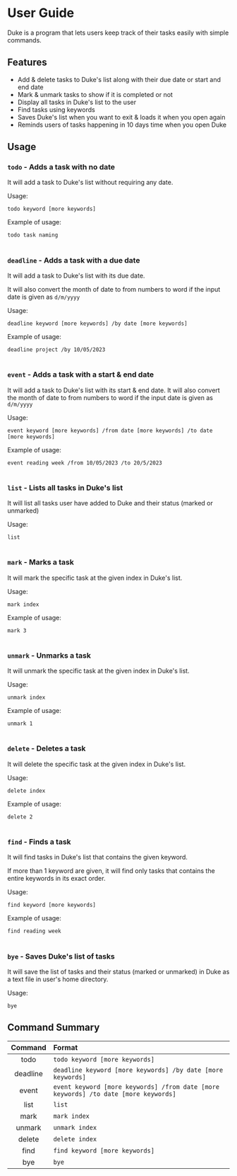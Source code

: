 # User Guide

Duke is a program that lets users keep track of their tasks easily with simple commands.

## Features 
+ Add & delete tasks to Duke's list along with their due date or start and end date
+ Mark & unmark tasks to show if it is completed or not
+ Display all tasks in Duke's list to the user
+ Find tasks using keywords
+ Saves Duke's list when you want to exit & loads it when you open again
+ Reminds users of tasks happening in 10 days time when you open Duke

## Usage

### `todo` - Adds a task with no date

It will add a task to Duke's list without requiring any date.

Usage:

`todo keyword [more keywords]`

Example of usage: 

`todo task naming`

#

### `deadline` - Adds a task with a due date

It will add a task to Duke's list with its due date.

It will also convert the month of date to from numbers to word if the input date is given as `d/m/yyyy`

Usage:

`deadline keyword [more keywords] /by date [more keywords]`

Example of usage:

`deadline project /by 10/05/2023`

#

### `event` - Adds a task with a start & end date

It will add a task to Duke's list with its start & end date.
It will also convert the month of date to from numbers to word if the input date is given as `d/m/yyyy`

Usage:

`event keyword [more keywords] /from date [more keywords] /to date [more keywords]`

Example of usage:

`event reading week /from 10/05/2023 /to 20/5/2023`

#

### `list` - Lists all tasks in Duke's list

It will list all tasks user have added to Duke and their status (marked or unmarked)

Usage:

`list`

#

### `mark` - Marks a task 

It will mark the specific task at the given index in Duke's list.

Usage:

`mark index`

Example of usage:

`mark 3`

#

### `unmark` - Unmarks a task

It will unmark the specific task at the given index in Duke's list.

Usage:

`unmark index`

Example of usage:

`unmark 1`

#

### `delete` - Deletes a task

It will delete the specific task at the given index in Duke's list.

Usage:

`delete index`

Example of usage:

`delete 2`

#

### `find` - Finds a task

It will find tasks in Duke's list that contains the given keyword.

If more than 1 keyword are given, it will find only tasks that contains the entire keywords in its exact order.

Usage:

`find keyword [more keywords]`

Example of usage:

`find reading week`

#

### `bye` - Saves Duke's list of tasks

It will save the list of tasks and their status (marked or unmarked) in Duke as a text file in user's home directory.

Usage:

`bye`

## Command Summary

| **Command** | **Format**                                                                          | 
|:-----------:|:------------------------------------------------------------------------------------|
|    todo     | `todo keyword [more keywords]`                                                      | 
|  deadline   | `deadline keyword [more keywords] /by date [more keywords]`                         | 
|    event    | `event keyword [more keywords] /from date [more keywords] /to date [more keywords]` | 
|    list     | `list`                                                                              | 
|    mark     | `mark index`                                                                        | 
|   unmark    | `unmark index`                                                                      | 
|   delete    | `delete index`                                                                      | 
|    find     | `find keyword [more keywords]`                                                      | 
|     bye     | `bye`                                                                               | 